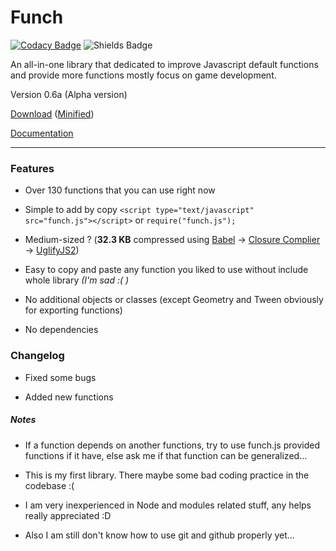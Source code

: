 # Funch
[![Codacy Badge](https://api.codacy.com/project/badge/Grade/426b8adb46464fcfb618dc22d4c7d73d)](https://www.codacy.com/app/Trung0246/Funch?utm_source=github.com&amp;utm_medium=referral&amp;utm_content=Trung0246/Funch&amp;utm_campaign=Badge_Grade)
![Shields Badge](https://img.shields.io/badge/license-MIT-blue.svg)

An all-in-one library that dedicated to improve Javascript default functions and provide more functions mostly focus on game development.

Version 0.6a (Alpha version)

[Download](https://cdn.rawgit.com/Trung0246/Funch/6ac5420e/src/funch.js) ([Minified](https://cdn.rawgit.com/Trung0246/Funch/6ac5420e/src/funch.min.js))

[Documentation](https://cdn.rawgit.com/Trung0246/Funch/6ac5420e/docs/index.html)

---

### Features
- Over 130 functions that you can use right now

- Simple to add by copy `<script type="text/javascript" src="funch.js"></script>` or `require("funch.js");`

- Medium-sized ? (**32.3 KB** compressed using [Babel](https://babeljs.io) -> [Closure Complier](https://closure-compiler.appspot.com/home) -> [UglifyJS2](https://github.com/mishoo/UglifyJS2))

- Easy to copy and paste any function you liked to use without include whole library *(I'm sad :( )*

- No additional objects or classes (except Geometry and Tween obviously for exporting functions)

- No dependencies

### Changelog

- Fixed some bugs

- Added new functions

##### Notes
    
  - If a function depends on another functions, try to use funch.js provided functions if it have, else ask me if that function can be generalized...
    
  - This is my first library. There maybe some bad coding practice in the codebase :(
  
  - I am very inexperienced in Node and modules related stuff, any helps really appreciated :D
  
  - Also I am still don't know how to use git and github properly yet...
